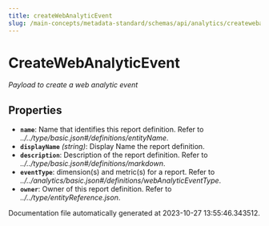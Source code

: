 ```yaml
---
title: createWebAnalyticEvent
slug: /main-concepts/metadata-standard/schemas/api/analytics/createwebanalyticevent
---
```


# CreateWebAnalyticEvent

*Payload to create a web analytic event*

## Properties

- **`name`**: Name that identifies this report definition. Refer to *../../type/basic.json#/definitions/entityName*.
- **`displayName`** *(string)*: Display Name the report definition.
- **`description`**: Description of the report definition. Refer to *../../type/basic.json#/definitions/markdown*.
- **`eventType`**: dimension(s) and metric(s) for a report. Refer to *../../analytics/basic.json#/definitions/webAnalyticEventType*.
- **`owner`**: Owner of this report definition. Refer to *../../type/entityReference.json*.


Documentation file automatically generated at 2023-10-27 13:55:46.343512.
